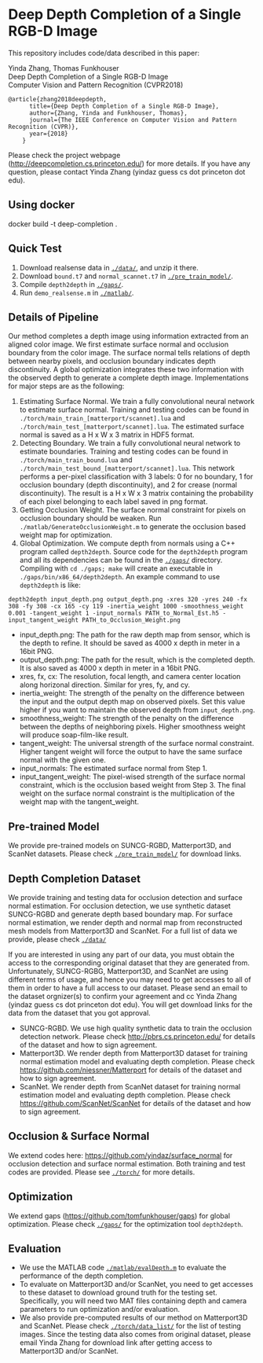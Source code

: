 # Deep Depth Completion of a Single RGB-D Image

This repository includes code/data described in this paper:

Yinda Zhang, Thomas Funkhouser  
Deep Depth Completion of a Single RGB-D Image  
Computer Vision and Pattern Recognition (CVPR2018)

	@article{zhang2018deepdepth,
		  title={Deep Depth Completion of a Single RGB-D Image},
		  author={Zhang, Yinda and Funkhouser, Thomas},
		  journal={The IEEE Conference on Computer Vision and Pattern Recognition (CVPR)},
		  year={2018}
		}

Please check the project webpage (http://deepcompletion.cs.princeton.edu/) for more details. If you have any question, please contact Yinda Zhang (yindaz guess cs dot princeton dot edu).

## Using docker
docker build -t deep-completion .

## Quick Test
1. Download realsense data in [`./data/`](./data), and unzip it there.
2. Download `bound.t7` and `normal_scannet.t7` in [`./pre_train_model/`](./pre_train_model).
3. Compile `depth2depth` in [`./gaps/`](./gaps).
4. Run `demo_realsense.m` in [`./matlab/`](./matlab).

## Details of Pipeline

Our method completes a depth image using information extracted from an aligned color image. We first estimate surface normal and occlusion boundary from the color image. The surface normal tells relations of depth between nearby pixels, and occlusion boundary indicates depth discontinuity. A global optimization integrates these two information with the observed depth to generate a complete depth image. Implementations for major steps are as the following:
1. Estimating Surface Normal. We train a fully convolutional neural network to estimate surface normal. Training and testing codes can be found in `./torch/main_train_[matterport/scannet].lua` and `./torch/main_test_[matterport/scannet].lua`. The estimated surface normal is saved as a H x W x 3 matrix in HDF5 format.
2. Detecting Boundary. We train a fully convolutional neural network to estimate boundaries. Training and testing codes can be found in `./torch/main_train_bound.lua` and `./torch/main_test_bound_[matterport/scannet].lua`. This network performs a per-pixel classification with 3 labels: 0 for no boundary, 1 for occlusion boundary (depth discontinuity), and 2 for crease (normal discontinuity). The result is a H x W x 3 matrix containing the probability of each pixel belonging to each label saved in png format.
3. Getting Occlusion Weight. The surface normal constraint for pixels on occlusion boundary should be weaken. Run `./matlab/GenerateOcclusionWeight.m` to generate the occlusion based weight map for optimization.
4. Global Optimization. We compute depth from normals using a C++ program called `depth2depth`. Source code for the `depth2depth` program and all its dependencies can be found in the [`./gaps/`](./gaps) directory. Compiling with `cd ./gaps; make` will create an executable in `./gaps/bin/x86_64/depth2depth`. An example command to use `depth2depth` is like:
```
depth2depth input_depth.png output_depth.png -xres 320 -yres 240 -fx 308 -fy 308 -cx 165 -cy 119 -inertia_weight 1000 -smoothness_weight 0.001 -tangent_weight 1 -input_normals PATH_to_Normal_Est.h5 -input_tangent_weight PATH_to_Occlusion_Weight.png
```
- input_depth.png: The path for the raw depth map from sensor, which is the depth to refine. It should be saved as 4000 x depth in meter in a 16bit PNG.
- output_depth.png: The path for the result, which is the completed depth. It is also saved as 4000 x depth in meter in a 16bit PNG.
- xres, fx, cx: The resolution, focal length, and camera center location along horizonal direction. Similar for yres, fy, and cy.
- inertia_weight: The strength of the penalty on the difference between the input and the output depth map on observed pixels. Set this value higher if you want to maintain the observed depth from `input_depth.png`.
- smoothness_weight: The strength of the penalty on the difference between the depths of neighboring pixels. Higher smoothness weight will produce soap-film-like result.
- tangent_weight: The universal strength of the surface normal constraint. Higher tangent weight will force the output to have the same surface normal with the given one.
- input_normals: The estimated surface normal from Step 1.
- input_tangent_weight: The pixel-wised strength of the surface normal constraint, which is the occlusion based weight from Step 3. The final weight on the surface normal constraint is the multiplication of the weight map with the tangent_weight.


## Pre-trained Model

We provide pre-trained models on SUNCG-RGBD, Matterport3D, and ScanNet datasets. Please check [`./pre_train_model/`](./pre_train_model) for download links.

## Depth Completion Dataset

We provide training and testing data for occlusion detection and surface normal estimation. For occlusion detection, we use synthetic dataset SUNCG-RGBD and generate depth based boundary map. For surface normal estimation, we render depth and normal map from reconstructed mesh models from Matterport3D and ScanNet. For a full list of data we provide, please check [`./data/`](./data)

If you are interested in using any part of our data, you must obtain the access to the corresponding original dataset that they are generated from. Unfortunately, SUNCG-RGBG, Matterport3D, and ScanNet are using different terms of usage, and hence you may need to get accesses to all of them in order to have a full access to our dataset. Please send an email to the dataset orgnizer(s) to confirm your agreement and cc Yinda Zhang (yindaz guess cs dot princeton dot edu). You will get download links for the data from the dataset that you got approval. 

- SUNCG-RGBD. We use high quality synthetic data to train the occlusion detection network. Please check http://pbrs.cs.princeton.edu/ for details of the dataset and how to sign agreement.
- Matterport3D. We render depth from Matterport3D dataset for training normal estimation model and evaluating depth completion. Please check https://github.com/niessner/Matterport for details of the dataset and how to sign agreement.
- ScanNet. We render depth from ScanNet dataset for training normal estimation model and evaluating depth completion. Please check https://github.com/ScanNet/ScanNet for details of the dataset and how to sign agreement.


## Occlusion & Surface Normal
We extend codes here: https://github.com/yindaz/surface_normal for occlusion detection and surface normal estimation. Both training and test codes are provided. Please see [`./torch/`](./torch) for more details.

## Optimization
We extend gaps (https://github.com/tomfunkhouser/gaps) for global optimization. Please check [`./gaps/`](./gaps) for the optimization tool `depth2depth`.

## Evaluation
- We use the MATLAB code [`./matlab/evalDepth.m`](./matlab/evalDepth.m) to evaluate the performance of the depth completion. 
- To evaluate on Matterport3D and/or ScanNet, you need to get accesses to these dataset to download ground truth for the testing set. Specifically, you will need two MAT files containing depth and camera parameters to run optimization and/or evaluation.
- We also provide pre-computed results of our method on Matterport3D and ScanNet. Please check [`./torch/data_list/`](./torch/data_list) for the list of testing images. Since the testing data also comes from original dataset, please email Yinda Zhang for download link after getting access to Matterport3D and/or ScanNet.

